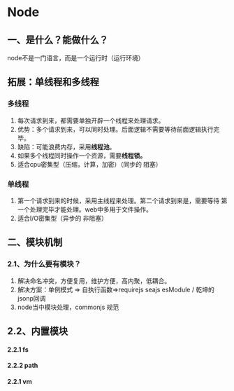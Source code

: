 # Node

## 一、是什么？能做什么？

node不是一门语言，而是一个运行时（运行环境）

## 拓展：单线程和多线程

### 多线程

1. 每次请求到来，都需要单独开辟一个线程来处理请求。
2. 优势：多个请求到来，可以同时处理。后面逻辑不需要等待前面逻辑执行完毕。
3. 缺陷：可能浪费内存，采用**线程池**。
4. 如果多个线程同时操作一个资源，需要**线程锁。**
5. 适合cpu密集型（压缩，计算，加密）（同步的   阻塞）

### 单线程

1. 第一个请求到来的时候，采用主线程来处理。第二个请求到来是，需要等待 第一个处理完毕才能处理。web中多用于文件操作。
2. 适合I/O密集型（异步的   非阻塞）

## 二、模块机制

### 2.1、为什么要有模块？

1. 解决命名冲突，方便复用，维护方便，高内聚，低耦合。
2. 解决方案：单例模式 => 自执行函数=>requirejs seajs  esModule / 乾坤的 jsonp回调
3. node当中模块处理，commonjs 规范

## 2.2、内置模块

#### 2.2.1	fs

#### 2.2.2   path

#### 2.2.1	vm







